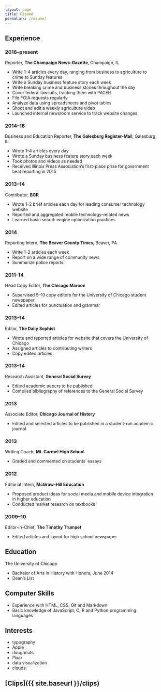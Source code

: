 ```yaml
---
layout: page
title: Résumé
permalink: /resume/
---
```


## Experience

### 2016–present

Reporter, **The Champaign News-Gazette**, Champaign, IL

- Write 1–4 articles every day, ranging from business to agriculture to crime to Sunday features
- Write a Sunday business feature story each week
- Write breaking crime and business stories throughout the day
- Cover federal lawsuits, tracking them with PACER
- File FOIA requests regularly
- Analyze data using spreadsheets and pivot tables
- Shoot and edit a weekly agriculture video
- Launched internal newsroom service to track website changes

### 2014–16

Business and Education Reporter, **The Galesburg Register-Mail**, Galesburg, IL

- Wrote 1–4 articles every day
- Wrote a Sunday business feature story each week
- Took photos and videos as needed
- Received Illinois Press Association’s first-place prize for government beat reporting in 2015 

### 2013–14

Contributor, **BGR**

- Wrote 1–2 brief articles each day for leading consumer technology website
- Reported and aggregated mobile technology–related news
- Learned basic search engine optimization practices

### 2014

Reporting Intern, **The Beaver County Times**, Beaver, PA

- Write 1–2 articles each week
- Report on a wide range of community news
- Summarize police reports

### 2011–14

Head Copy Editor, **The Chicago Maroon**

- Supervised 5–10 copy editors for the University of Chicago student newspaper
- Edited articles for punctuation and grammar

### 2013–14

Editor, **The Daily Sophist**

- Wrote and reported articles for website that covers the University of Chicago
- Assigned articles to contributing writers
- Copy edited articles

### 2013–14

Research Assistant, **General Social Survey**

- Edited academic papers to be published
- Compiled bibliography of references to the General Social Survey

### 2013

Associate Editor, **Chicago Journal of History**

- Edited and selected articles to be published in a student-run academic journal

### 2013

Writing Coach, **Mt. Carmel High School**

- Graded and commented on students’ essays

### 2012

Editorial Intern, **McGraw-Hill Education**

- Proposed product ideas for social media and mobile device integration in higher education
- Conducted market research on textbooks

### 2009–10

Editor-in-Chief, **The Timothy Trumpet**

- Edited articles and layout for high school newspaper

## Education

The University of Chicago

- Bachelor of Arts in History with Honors, June 2014
- Dean’s List

## Computer Skills

- Experience with HTML, CSS, Git and Markdown
- Basic knowledge of JavaScript, C, R and Python programming languages

## Interests

- typography
- Apple
- doughnuts
- Pixar
- data visualization
- clouds

## [Clips]({{ site.baseurl }}/clips)
